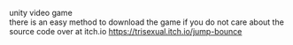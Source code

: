 unity video game <br />
there is an easy method to download the game if you do not care about the source code over at itch.io
https://trisexual.itch.io/jump-bounce
